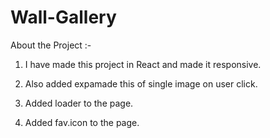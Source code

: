 # Wall-Gallery

About the Project :-
1. I have made this project in React and made it responsive.

2. Also added expamade this of single image on user click.

3. Added loader to the page.

4. Added fav.icon to the page.
